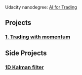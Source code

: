 Udacity nanodegree: [AI for Trading](https://www.udacity.com/course/ai-for-trading--nd880)

## Projects
### [1. Trading with momentum](Projects/1-Trading-with-momentum/project_1_starter.ipynb)

## Side Projects
### [1D Kalman filter](Side-projects/1D-Kalman-filter.ipynb)